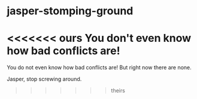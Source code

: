 # jasper-stomping-ground

<<<<<<< ours
You don't even know how bad conflicts are!
=======
You do not even know how bad conflicts are! But right now there are none.

Jasper, stop screwing around.
>>>>>>> theirs
